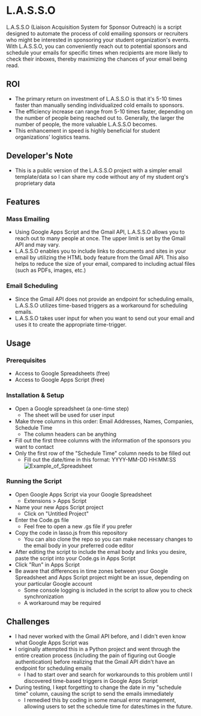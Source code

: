 # L.A.S.S.O

L.A.S.S.O (Liaison Acquisition System for Sponsor Outreach) is a script designed to automate the process of cold emailing sponsors or recruiters who might be interested in sponsoring your student organization's events. With L.A.S.S.O, you can conveniently reach out to potential sponsors and schedule your emails for specific times when recipients are more likely to check their inboxes, thereby maximizing the chances of your email being read.

## ROI
- The primary return on investment of L.A.S.S.O is that it's 5-10 times faster than manually sending individualized cold emails to sponsors.
- The efficiency increase can range from 5-10 times faster, depending on the number of people being reached out to. Generally, the larger the number of people, the more valuable L.A.S.S.O becomes.
- This enhancement in speed is highly beneficial for student organizations' logistics teams.

## Developer's Note
- This is a public version of the L.A.S.S.O project with a simpler email template/data so I can share my code without any of my student org's proprietary data

## Features

### Mass Emailing
- Using Google Apps Script and the Gmail API, L.A.S.S.O allows you to reach out to many people at once. The upper limit is set by the Gmail API and may vary.
- L.A.S.S.O enables you to include links to documents and sites in your email by utilizing the HTML body feature from the Gmail API. This also helps to reduce the size of your email, compared to including actual files (such as PDFs, images, etc.)

### Email Scheduling
- Since the Gmail API does not provide an endpoint for scheduling emails, L.A.S.S.O utilizes time-based triggers as a workaround for scheduling emails.
- L.A.S.S.O takes user input for when you want to send out your email and uses it to create the appropriate time-trigger.

## Usage

### Prerequisites
- Access to Google Spreadsheets (free)
- Access to Google Apps Script (free)

### Installation & Setup
- Open a Google spreadsheet (a one-time step)
  - The sheet will be used for user input
- Make three columns in this order: Email Addresses, Names, Companies, Schedule Time
  - The column headers can be anything
- Fill out the first three columns with the information of the sponsors you want to contact
- Only the first row of the "Schedule Time" column needs to be filled out
  - Fill out the date/time in this format: YYYY-MM-DD HH:MM:SS
![Example_of_Spreadsheet](https://github.com/ayfatoye/L.A.S.S.O/assets/140027391/066daf70-f684-40b7-9e0d-3a40dff009cf)

### Running the Script
- Open Google Apps Script via your Google Spreadsheet
  - Extensions > Apps Script
- Name your new Apps Script project
  - Click on "Untitled Project"
- Enter the Code.gs file
  - Feel free to open a new .gs file if you prefer
- Copy the code in lasso.js from this repository
  - You can also clone the repo so you can make necessary changes to the email body in your preferred code editor
- After editing the script to include the email body and links you desire, paste the script into your Code.gs in Apps Script
- Click "Run" in Apps Script
- Be aware that differences in time zones between your Google Spreadsheet and Apps Script project might be an issue, depending on your particular Google account
  - Some console logging is included in the script to allow you to check synchronization
  - A workaround may be required

## Challenges
- I had never worked with the Gmail API before, and I didn't even know what Google Apps Script was
- I originally attempted this in a Python project and went through the entire creation process (including the pain of figuring out Google authentication) before realizing that the Gmail API didn't have an endpoint for scheduling emails
  - I had to start over and search for workarounds to this problem until I discovered time-based triggers in Google Apps Script
- During testing, I kept forgetting to change the date in my "schedule time" column, causing the script to send the emails immediately
  - I remedied this by coding in some manual error management, allowing users to set the schedule time for dates/times in the future.
